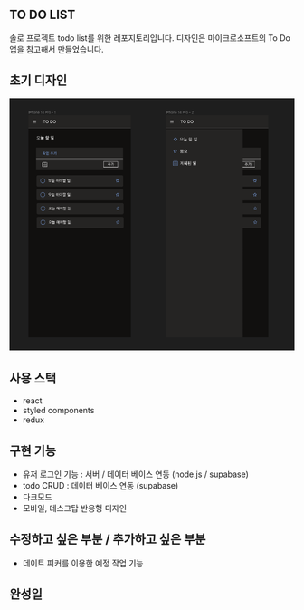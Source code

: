 ## TO DO LIST

솔로 프로젝트 todo list를 위한 레포지토리입니다.
디자인은 마이크로소프트의 To Do 앱을 참고해서 만들었습니다.

## 초기 디자인

![](./demo.png)

## 사용 스택

- react
- styled components
- redux

## 구현 기능

- 유저 로그인 기능 : 서버 / 데이터 베이스 연동 (node.js / supabase)
- todo CRUD : 데이터 베이스 연동 (supabase)
- 다크모드
- 모바일, 데스크탑 반응형 디자인

## 수정하고 싶은 부분 / 추가하고 싶은 부분

- 데이트 피커를 이용한 예정 작업 기능

## 완성일
